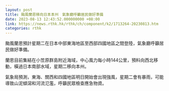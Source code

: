 ```yaml
---
layout: post
title: 颱風蘭恩移向日本本州　氣象廳呼籲居民做好準備
date: 2023-08-13 12:43:52.000000000 +08:00
link: https://news.rthk.hk/rthk/ch/component/k2/1713264-20230813.htm
categories: rthk
---
```


颱風蘭恩預計星期二在日本中部東海地區至西部四國地區之間登陸，氣象廳呼籲居民做好準備。

蘭恩目前集結在小笠原群島附近海域，中心風力每小時144公里，預料向西北移動，橫過日本南部水域，星期二移向本州。

氣象局預測，東海、關西和四國地區明日開始會出現強風，星期二會有暴雨，可能導致山泥傾瀉和河流氾濫，呼籲民眾檢查應急物資。
